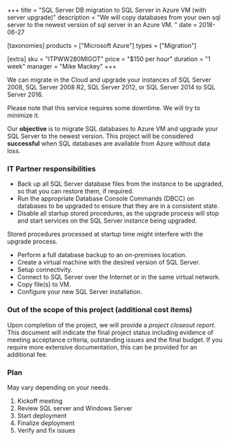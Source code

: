 +++
title = "SQL Server DB migration to SQL Server in Azure VM (with server upgrade)"
description = "We will copy databases from your own sql server to the newest version of sql server in an Azure VM. "
date = 2018-06-27

[taxonomies]
products = ["Microsoft Azure"]
types = ["Migration"]

[extra]
sku = "ITPWW280MIGOT"
price = "$150 per hour"
duration = "1 week"
manager = "Mike Mackey"
+++

We can migrate in the Cloud and upgrade your instances of SQL
Server 2008, SQL Server 2008 R2, SQL Server 2012, or
SQL Server 2014 to SQL Server 2016.

Please note that this service requires some downtime. We will try to
minimize it.

Our **objective** is to migrate SQL databases to Azure VM and
upgrade your SQL Server to the newest version. This project
will be considered **successful** when SQL databases are
available from Azure without data loss.

### IT Partner responsibilities

-   Back up all SQL Server database files from the instance to
    be upgraded, so that you can restore them, if required.
-   Run the appropriate Database Console Commands (DBCC) on
    databases to be upgraded to ensure that they are in a consistent
    state.
-   Disable all startup stored procedures, as the upgrade process will
    stop and start services on the SQL Server instance being
    upgraded.

Stored procedures processed at startup time might interfere with the
upgrade process.

-   Perform a full database backup to an on-premises location.
-   Create a virtual machine with the desired version of SQL
    Server.
-   Setup connectivity.
-   Connect to SQL Server over the Internet or in the same
    virtual network.
-   Copy file(s) to VM.
-   Configure your new SQL Server installation.

### Out of the scope of this project (additional cost items)

Upon completion of the project, we will provide a *project closeout
report*. This document will indicate the final project status including
evidence of meeting acceptance criteria, outstanding issues and the
final budget. If you require more extensive documentation, this can be
provided for an additional fee.

### Plan

May vary depending on your needs.

1.  Kickoff meeting
2.  Review SQL server and Windows Server
3.  Start deployment
4.  Finalize deployment
5.  Verify and fix issues